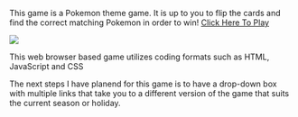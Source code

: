 <Find that Pokemon> This game is a Pokemon theme game. It is up to you to flip the cards and find the correct matching Pokemon in order to win! [Click Here To Play](https://pokemonunown.netlify.app/)


<link to deployed game>


<img src="https://i.imgur.com/3HfmzkZ.png">

<technologies used> This web browser based game utilizes coding formats such as HTML, JavaScript and CSS 

The next steps I have planend for this game is to have a drop-down box with multiple links that take you to a different version of the game that suits the current season or holiday.